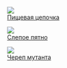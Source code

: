 ![](/books/sf_action/Виктор%20Ночкин/Пищевая%20цепочка.jpg)  
[Пищевая цепочка](/books/sf_action/Виктор%20Ночкин/Пищевая%20цепочка)

![](/books/sf_action/Виктор%20Ночкин/Слепое%20пятно.jpg)  
[Слепое пятно](/books/sf_action/Виктор%20Ночкин/Слепое%20пятно)

![](/books/sf_action/Виктор%20Ночкин/Череп%20мутанта.jpg)  
[Череп мутанта](/books/sf_action/Виктор%20Ночкин/Череп%20мутанта)
